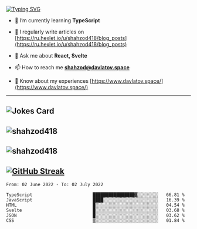 [![Typing SVG](https://readme-typing-svg.herokuapp.com?font=Turret+Road&height=30&lines=HI!+I%60m+Frontend+Developer)](https://git.io/typing-svg)

- 🌱 I’m currently learning **TypeScript**

- 📝 I regularly write articles on [https://ru.hexlet.io/u/shahzod418/blog_posts](https://ru.hexlet.io/u/shahzod418/blog_posts)

- 💬 Ask me about **React, Svelte**

- 📫 How to reach me **shahzod@davlatov.space**

- 📄 Know about my experiences [https://www.davlatov.space/](https://www.davlatov.space/)

---
![Jokes Card](https://readme-jokes.vercel.app/api?theme=radical)
---
![shahzod418](https://github-readme-stats.vercel.app/api/top-langs?username=shahzod418&show_icons=true&theme=radical&locale=en&layout=compact)
---
![shahzod418](https://github-readme-stats.vercel.app/api?username=shahzod418&show_icons=true&theme=radical&locale=en&count_private=true)
---
[![GitHub Streak](http://github-readme-streak-stats.herokuapp.com?user=shahzod418&theme=radical&date_format=M%20j%5B%2C%20Y%5D)](https://git.io/streak-stats)
---
<!--START_SECTION:waka-->

```text
From: 02 June 2022 - To: 02 July 2022

TypeScript                       ████████████████▓░░░░░░░░   66.81 %
JavaScript                       ████░░░░░░░░░░░░░░░░░░░░░   16.39 %
HTML                             █░░░░░░░░░░░░░░░░░░░░░░░░   04.54 %
Svelte                           █░░░░░░░░░░░░░░░░░░░░░░░░   03.68 %
JSON                             █░░░░░░░░░░░░░░░░░░░░░░░░   03.62 %
CSS                              ▒░░░░░░░░░░░░░░░░░░░░░░░░   01.84 %
```

<!--END_SECTION:waka-->
